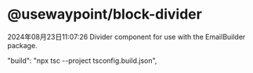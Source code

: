 # @usewaypoint/block-divider
2024年08月23日11:07:26
Divider component for use with the EmailBuilder package.

"build": "npx tsc --project tsconfig.build.json",
